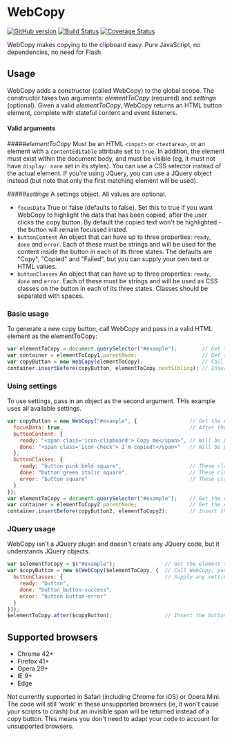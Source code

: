 # WebCopy

[![GitHub version](https://badge.fury.io/gh/AndyWhite87%2FWebCopy.svg)](http://badge.fury.io/gh/AndyWhite87%2FWebCopy)
[![Build Status](https://travis-ci.org/AndyWhite87/WebCopy.svg?branch=master)](https://travis-ci.org/AndyWhite87/WebCopy)
[![Coverage Status](https://coveralls.io/repos/AndyWhite87/WebCopy/badge.svg?branch=master&service=github)](https://coveralls.io/github/AndyWhite87/WebCopy?branch=master)

WebCopy makes copying to the clipboard easy. Pure JavaScript, no dependencies, no need for Flash.

## Usage
WebCopy adds a constructor (called WebCopy) to the global scope. The constructor takes two arguments: *elementToCopy* (required) and *settings* (optional). Given a valid *elementToCopy*, WebCopy returns an HTML button element, complete with stateful content and event listeners.

#### Valid arguments
#####*elementToCopy*
Must be an HTML `<input>` or `<textarea>`, or an element with a `contentEditable` attribute set to `true`. In addition, the element must exist within the document body, and must be visible (eg, it must not have `display: none` set in its styles).
You can use a CSS selector instead of the actual element. If you're using JQuery, you can use a JQuery object instead (but note that only the first matching element will be used).

#####*settings*
A settings object. All values are optional.
- `focusData` True or false (defaults to false). Set this to true if you want WebCopy to highlight the data that has been copied, after the user clicks the copy button. By default the copied text won't be highlighted - the button will remain focussed insted.
- `buttonContent` An object that can have up to three properties: `ready`, `done` and `error`. Each of these must be strings and will be used for the content inside the button in each of its three states. The defaults are "Copy", "Copied" and "Failed", but you can supply your own text or HTML values.
- `buttonClasses` An object that can have up to three properties: `ready`, `done` and `error`. Each of these must be strings and will be used as CSS classes on the button in each of its three states. Classes should be separated with spaces.

### Basic usage
To generate a new copy button, call WebCopy and pass in a valid HTML element as the elementToCopy:

```js
var elementToCopy = document.querySelector("#example");        // Get the element to copy (eg an input)
var container = elementToCopy1.parentNode;                     // Get the element's container (so we know where to put the button)
var copyButton = new WebCopy(elementToCopy);                   // Call WebCopy to generate a copy button
container.insertBefore(copyButton, elementToCopy.nextSibling); // Insert the copy button directly after the element
```

### Using settings
To use settings, pass in an object as the second argument. THis example uses all available settings.

```js
var copyButton = new WebCopy("#example", {                 // Get the element to copy (we're using a selector this time instead of passing in an element)
  focusData: true,                                         // After the button is clicked, the copied text will be highlighted
  buttonContent: {
    ready: "<span class='icon-clipboard'> Copy me</span>", // Will be parsed as HTML and inserted into the button
    done: "<span class='icon-check'> I'm copied!</span>"   // Will be parsed as HTML and inserted into the button after it has been clicked
  },
  buttonClasses: {
    ready: "button pink bold square",                      // These classes will be added to the button in its unclicked state        
    done: "button green italic square",                    // These classes will be added to the button after it is clicked, if the copy was successful
    error: "button square"                                 // These classes will be added to the button after it is clicked, if the copy was *not* successful
  }
});
var elementToCopy = document.querySelector("#example");    // Get the element to copy
var container = elementToCopy2.parentNode;                 // Get the element's container
container.insertBefore(copyButton2, elementToCopy2);       // Insert the copy button directly before the element
```

### JQuery usage
WebCopy isn't a JQuery plugin and doesn't create any JQuery code, but it understands JQuery objects.

```js
var $elementToCopy = $("#example");                // Get the element to copy
var $copyButton = new $(WebCopy($elementToCopy, {  // Call WebCopy, passing in the element to copy
  buttonClasses: {                                 // Supply any settings you like
    ready: "button",
    done: "button button-success",
    error: "button button-error"
  }
}));
$elementToCopy.after($copyButton);                 // Insert the button into your page
```

## Supported browsers
- Chrome 42+
- Firefox 41+
- Opera 29+
- IE 9+
- Edge

Not currently supported in Safari (including Chrome for iOS) or Opera Mini. The code will still 'work' in these unsupported browsers (ie, it won't cause your scripts to crash) but an invisible span will be returned instead of a copy button. This means you don't need to adapt your code to account for unsupported browsers.
